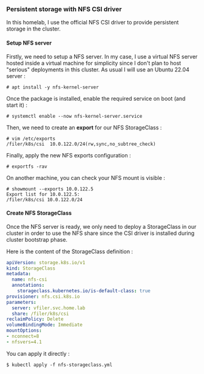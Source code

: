 ### Persistent storage with NFS CSI driver

In this homelab, I use the official NFS CSI driver to provide persistent storage in the cluster. 

#### Setup NFS server

Firstly, we need to setup a NFS server. In my case, I use a virtual NFS server hosted inside a virtual machine for simplicity since I don't plan to host "serious" deployments in this cluster. As usual I will use an Ubuntu 22.04 server :

```shell
# apt install -y nfs-kernel-server
```

Once the package is installed, enable the required service on boot (and start it) :

```shell
# systemctl enable --now nfs-kernel-server.service
```

Then, we need to create an **export** for our NFS StorageClass :

```shell
# vim /etc/exports
/filer/k8s/csi  10.0.122.0/24(rw,sync,no_subtree_check)
```

Finally, apply the new NFS exports configuration :

```shell
# exportfs -rav
```

On another machine, you can check your NFS mount is visible :

```shell
# showmount --exports 10.0.122.5
Export list for 10.0.122.5:
/filer/k8s/csi 10.0.122.0/24
```

#### Create NFS StorageClass

Once the NFS server is ready, we only need to deploy a StorageClass in our cluster in order to use the NFS share since the CSI driver is installed during cluster bootstrap phase.

Here is the content of the StorageClass definition :

```YAML
apiVersion: storage.k8s.io/v1
kind: StorageClass
metadata:
  name: nfs-csi
  annotations:
    storageclass.kubernetes.io/is-default-class: true
provisioner: nfs.csi.k8s.io
parameters:
  server: vfiler.svc.home.lab
  share: /filer/k8s/csi
reclaimPolicy: Delete
volumeBindingMode: Immediate
mountOptions:
- nconnect=8
- nfsvers=4.1
```

You can apply it directly :

```shell
$ kubectl apply -f nfs-storageclass.yml
```

